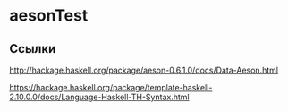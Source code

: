 # aesonTest #


## Ссылки ##
http://hackage.haskell.org/package/aeson-0.6.1.0/docs/Data-Aeson.html

https://hackage.haskell.org/package/template-haskell-2.10.0.0/docs/Language-Haskell-TH-Syntax.html
